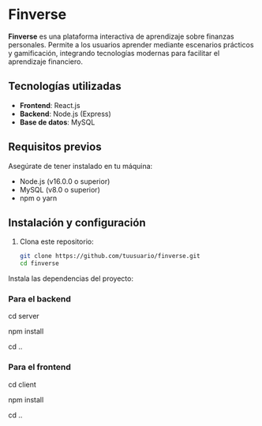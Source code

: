 # Finverse

**Finverse** es una plataforma interactiva de aprendizaje sobre finanzas personales. Permite a los usuarios aprender mediante escenarios prácticos y gamificación, integrando tecnologías modernas para facilitar el aprendizaje financiero.

## Tecnologías utilizadas

- **Frontend**: React.js
- **Backend**: Node.js (Express)
- **Base de datos**: MySQL

## Requisitos previos

Asegúrate de tener instalado en tu máquina:

- Node.js (v16.0.0 o superior)
- MySQL (v8.0 o superior)
- npm o yarn

## Instalación y configuración

1. Clona este repositorio:
   ```bash
   git clone https://github.com/tuusuario/finverse.git
   cd finverse

Instala las dependencias del proyecto:

### Para el backend
cd server

npm install

cd ..

### Para el frontend
cd client

npm install

cd ..
